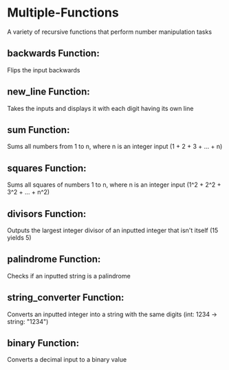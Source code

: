 # Multiple-Functions
A variety of recursive functions that perform number manipulation tasks

## backwards Function: 

Flips the input backwards

## new_line Function:

Takes the inputs and displays it with each digit having its own line

## sum Function:

Sums all numbers from 1 to n, where n is an integer input (1 + 2 + 3 + ... + n)

## squares Function:

Sums all squares of numbers 1 to n, where n is an integer input (1^2 + 2^2 + 3^2 + ... + n^2)

## divisors Function:

Outputs the largest integer divisor of an inputted integer that isn't itself (15 yields 5)

## palindrome Function:

Checks if an inputted string is a palindrome 

## string_converter Function:

Converts an inputted integer into a string with the same digits (int: 1234 -> string: "1234")

## binary Function:

Converts a decimal input to a binary value

